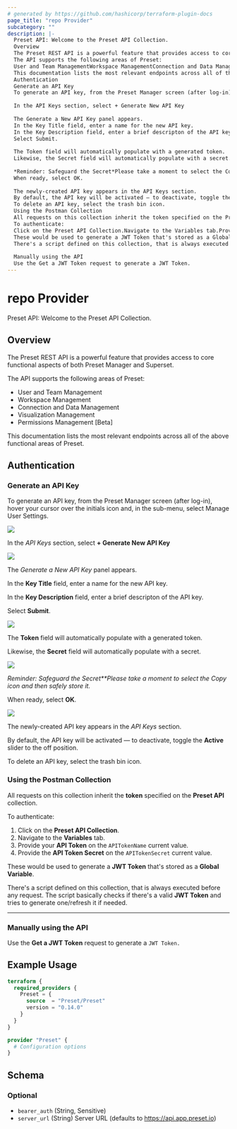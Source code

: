```yaml
---
# generated by https://github.com/hashicorp/terraform-plugin-docs
page_title: "repo Provider"
subcategory: ""
description: |-
  Preset API: Welcome to the Preset API Collection.
  Overview
  The Preset REST API is a powerful feature that provides access to core functional aspects of both Preset Manager and Superset.
  The API supports the following areas of Preset:
  User and Team ManagementWorkspace ManagementConnection and Data ManagementVisualization ManagementPermissions Management [Beta]
  This documentation lists the most relevant endpoints across all of the above functional areas of Preset.
  Authentication
  Generate an API Key
  To generate an API key, from the Preset Manager screen (after log-in), hover your cursor over the initials icon and, in the sub-menu, select Manage User Settings.
  
  In the API Keys section, select + Generate New API Key
  
  The Generate a New API Key panel appears.
  In the Key Title field, enter a name for the new API key.
  In the Key Description field, enter a brief descripton of the API key.
  Select Submit.
  
  The Token field will automatically populate with a generated token.
  Likewise, the Secret field will automatically populate with a secret.
  
  *Reminder: Safeguard the Secret*Please take a moment to select the Copy icon and then safely store it.
  When ready, select OK.
  
  The newly-created API key appears in the API Keys section.
  By default, the API key will be activated — to deactivate, toggle the Active slider to the off position.
  To delete an API key, select the trash bin icon.
  Using the Postman Collection
  All requests on this collection inherit the token specified on the Preset API collection.
  To authenticate:
  Click on the Preset API Collection.Navigate to the Variables tab.Provide your API Token on the APITokenName current value.Provide the API Token Secret on the APITokenSecret current value.
  These would be used to generate a JWT Token that's stored as a Global Variable.
  There's a script defined on this collection, that is always executed before any request. The script basically checks if there's a valid JWT Token and tries to generate one/refresh it if needed.
  
  Manually using the API
  Use the Get a JWT Token request to generate a JWT Token.
---
```


# repo Provider

Preset API: Welcome to the Preset API Collection.

## Overview

The Preset REST API is a powerful feature that provides access to core functional aspects of both Preset Manager and Superset.

The API supports the following areas of Preset:

*   User and Team Management
*   Workspace Management
*   Connection and Data Management
*   Visualization Management
*   Permissions Management \[Beta\]
    

This documentation lists the most relevant endpoints across all of the above functional areas of Preset.

## Authentication

### Generate an API Key

To generate an API key, from the Preset Manager screen (after log-in), hover your cursor over the initials icon and, in the sub-menu, select Manage User Settings.

![](https://i.ibb.co/D1xHc92/api1.png)

In the *API Keys* section, select **\+ Generate New API Key**

![](https://i.ibb.co/LRWp7HC/api2.png)

The *Generate a New API Key* panel appears.

In the **Key Title** field, enter a name for the new API key.

In the **Key Description** field, enter a brief descripton of the API key.

Select **Submit**.

![](https://i.ibb.co/cC0H4mY/api3.png)

The **Token** field will automatically populate with a generated token.

Likewise, the **Secret** field will automatically populate with a secret.

![](https://i.ibb.co/8smp5pZ/api5.png)

*Reminder: Safeguard the Secret**Please take a moment to select the Copy icon and then safely store it.*

When ready, select **OK**.

![](https://i.ibb.co/LdNDGNp/api6.png)

The newly-created API key appears in the *API Keys* section.

By default, the API key will be activated — to deactivate, toggle the **Active** slider to the off position.

To delete an API key, select the trash bin icon.

### Using the Postman Collection

All requests on this collection inherit the **token** specified on the **Preset API** collection.

To authenticate:

1.  Click on the **Preset API Collection**.
2.  Navigate to the **Variables** tab.
3.  Provide your **API Token** on the `APITokenName` current value.
4.  Provide the **API Token Secret** on the `APITokenSecret` current value.
    

These would be used to generate a **JWT Token** that's stored as a **Global Variable**.

There's a script defined on this collection, that is always executed before any request. The script basically checks if there's a valid **JWT Token** and tries to generate one/refresh it if needed.

* * *

### Manually using the API

Use the **Get a JWT Token** request to generate a `JWT Token.`

## Example Usage

```terraform
terraform {
  required_providers {
    Preset = {
      source  = "Preset/Preset"
      version = "0.14.0"
    }
  }
}

provider "Preset" {
  # Configuration options
}
```

<!-- schema generated by tfplugindocs -->
## Schema

### Optional

- `bearer_auth` (String, Sensitive)
- `server_url` (String) Server URL (defaults to https://api.app.preset.io)
